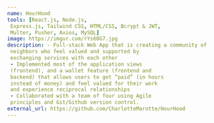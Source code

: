 ```yaml
---
name: HourHood
tools: [React.js, Node.js,
 Express.js, Tailwind CSS, HTML/CSS, Bcrypt & JWT,
 Multer, Pusher, Axios, MySQL]
image: https://imgur.com/rYs60G7.jpg
description: - Full-stack Web App that is creating a community of
 neighbors who feel valued and supported by
 exchanging services with each other
 - Implemented most of the application views
 (frontend), and a wallet feature (frontend and
 backend) that allows users to get “paid” (in hours
 instead of money) and feel valued for their work
 and experience reciprocal relationships
 - Collaborated with a team of four using Agile
 principles and Git/Github version control.
external_url: https://github.com/CharlotteMarotte/HourHood
---
```

